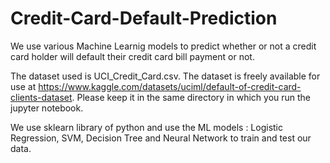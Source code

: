 # Credit-Card-Default-Prediction

We use various Machine Learnig models to predict whether or not a credit card holder will default their credit card bill payment or not.

The dataset used is UCI_Credit_Card.csv. The dataset is freely available for use at <https://www.kaggle.com/datasets/uciml/default-of-credit-card-clients-dataset>. Please keep it in the same directory in which you run the jupyter notebook.

We use sklearn library of python and use the ML models : Logistic Regression, SVM, Decision Tree and Neural Network to train and test our data.
